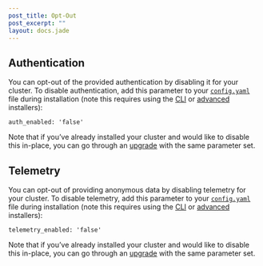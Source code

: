 ```yaml
---
post_title: Opt-Out
post_excerpt: ""
layout: docs.jade
---
```


## Authentication

You can opt-out of the provided authentication by disabling it for your cluster. To disable authentication, add this parameter to your [`config.yaml`][4] file during installation (note this requires using the [CLI][1] or [advanced][2] installers):

```
auth_enabled: 'false'
```

Note that if you’ve already installed your cluster and would like to disable this in-place, you can go through an [upgrade][3] with the same parameter set.

## Telemetry

You can opt-out of providing anonymous data by disabling telemetry for your cluster. To disable telemetry, add this parameter to your [`config.yaml`][4] file during installation (note this requires using the [CLI][1] or [advanced][2] installers):

```
telemetry_enabled: 'false'
```

Note that if you’ve already installed your cluster and would like to disable this in-place, you can go through an [upgrade][3] with the same parameter set.

[1]: /docs/1.7/administration/installing/custom/cli/
[2]: /docs/1.7/administration/installing/custom/advanced/
[3]: FIXME
[4]: /docs/1.7/administration/installing/custom/configuration-parameters/
